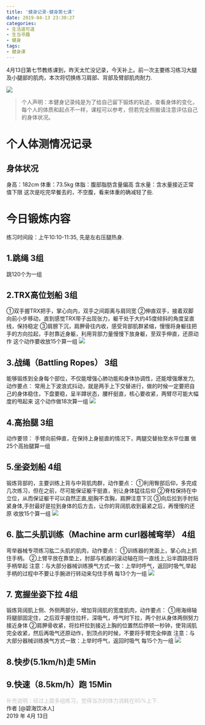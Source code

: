```yaml
---
title: '健身记录-健身第七课'
date: 2019-04-13 23:30:27
categories:
- 生活道可道
- 生当寻趣
- 健身
tags:
- 健身课
---
```



4月13日第七节教练课到，昨天太忙没记录，今天补上。前一次主要练习练习大腿及小腿部的肌肉，本次将切换练习肩部、背部及臂部肌肉耐力.

![](https://raw.githubusercontent.com/liruixue/muqiaosite/master/images/life-gym/class7-home.jpg)
<!-- more -->
>个人声明：本健身记录纯是为了给自己留下锻炼的轨迹，查看身体的变化，每个人的体质和起点不一样，课程可以参考，但若完全照搬请注意评估自己的身体状况。


#  个人体测情况记录
##  身体状况
身高：182cm
体重：73.5kg
体脂：腹部脂肪含量偏高
含水量：含水量接近正常值下限
这次是吃完早餐去的，不空腹，看来体重的确减轻了些.
#  今日锻炼内容
练习时间段：上午10:10-11:35, 先是左右压腿热身.
##  1.跳绳   3组
跳120个为一组
##  2.TRX高位划船   3组
①双手握TRX把手，掌心向内，双手之间距离与肩同宽
②伸直双手，接着双脚向前小步移动，直到感觉TRX带子出现张力，躯干处于大约45度倾斜的角度呈直线，保持稳定
③肩膀下沉，肩胛骨往内收，感受背部肌群紧缩，慢慢将身躯往把手的方向拉起，手肘靠近身躯，利用背部力量慢慢下放身躯，至双手伸直，还原动作
这个动作要收放15个算一组
![](https://raw.githubusercontent.com/liruixue/muqiaosite/master/images/life-gym/class3-trx.gif)
##  3.战绳（Battling Ropes）   3组
能够锻炼到全身每个部位，不仅能增强心肺功能和身体协调性，还能增强爆发力,动作要点：
常用上下波浪式抖动，就是两手上下交替进行，做的时候一定要把自己的身体稳住，下盘要稳，呈半蹲状态，腰杆挺直，核心要收紧，两臂尽可能大幅度的甩起来
这个动作做18次算一组
![](https://raw.githubusercontent.com/liruixue/muqiaosite/master/images/life-gym/class7-zhanshen.gif)
##  4.高抬腿   3组
动作要领：
手臂向前伸直，在保持上身挺直的情况下，两腿交替抬至水平位置
做25个高抬腿算一组
##  5.坐姿划船   4组
锻炼背部的，主要训练上背与中背肌肉群，动作要点：
①利用臀部后仰，多完成几次练习，但在之前，尽可能保证躯干挺直，别让身体猛往后仰
②脊柱保持在中立位，从而保证躯干可以自然正直,挺胸不含胸，肩胛注意下沉
③向后拉到手肘贴紧身体,手肘最好是拉到身体的后方去，让你的背阔肌收到最紧之后，再慢慢的还原
收放15个算一组
![](https://raw.githubusercontent.com/liruixue/muqiaosite/master/images/life-gym/class3-seat-boat.gif)
##  6. 肱二头肌训练（Machine arm curl器械弯举）  4组
弯举器械专项练习肱二头肌的肌肉，动作要点：
①训练器的凳面上，掌心向上抓住手柄。
②上臂平放在靠垫上，肘部与机器的滚动轴在同一直线上,沿半圆路径将手柄举起
注意：与大部分器械训练换气方式一致：上举时呼气，返回时吸气,举起手柄的过程中不要让手腕进行转动来勾住手柄
每13个为一组
![](https://raw.githubusercontent.com/liruixue/muqiaosite/master/images/life-gym/class7-arm-curl.jpg)
##  7. 宽握坐姿下拉  4组
锻炼背阔肌上侧、外侧两部分，增加背阔肌的宽度肌肉，动作要点：
①用海绵轴将腿部固定住，之后双手握住拉杆，深吸气，呼气时下拉，两个肘从身体两侧努力接近身体
②肩胛骨收紧，将拉杆拉到接近上胸的位置然后停顿一秒钟，使背阔肌完全收紧，然后再吸气还原动作，到顶点的时候，不要将手臂完全伸直
注意：与大部分器械训练换气方式一致：上举时呼气，返回时吸气
每15个为一组
![](https://raw.githubusercontent.com/liruixue/muqiaosite/master/images/life-gym/class7-arm-curl.jpg)


##  8.快步(5.1km/h)走      5Min
##  9.快速（8.5km/h）跑      15Min 

<font color=#c3c3c3>补充说明：经过上面多组练习，觉得当次的体力消耗在85%上下.</font>
</br>
作者 [@碧海饮冰人]    
2019 年 4月 13日    



